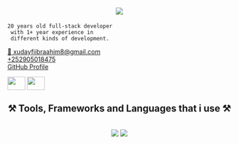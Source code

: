 <p align="center">
<h1 align='center'></h1>
<h1 align="center">
 <img src="https://readme-typing-svg.herokuapp.com/?font=Righteous&size=50&center=true&vCenter=true&width=500&height=70&duration=3000&lines=Hi+There!+👋;+I'm+Hudayfi+Ibraahim!;" />
</h1>
<code align='center'>20 years old full-stack developer
 with 1+ year experience in
 different kinds of development.</code>
</p>
<p>
 <a href='mailto:xudayfiibraahim8@gmail.com'>🔗 xudayfiibraahim8@gmail.com</a> </br>
 <a href='tel:+252905018475'>+252905018475</a> </br>
 <a href='https://github.com/xudayfiIbra'>GitHub Profile</a> </br>
</p>

<p >
<a href="https://instagram.com/caaqil_bl" target="blank"><img align="center" src="https://raw.githubusercontent.com/rahuldkjain/github-profile-readme-generator/master/src/images/icons/Social/instagram.svg" alt="" height="30" width="40" /></a>
<a href="https://www.facebook.com/profile.php?id=100040152761217" target="blank"><img align="center" src="https://raw.githubusercontent.com/rahuldkjain/github-profile-readme-generator/master/src/images/icons/Social/facebook.svg" alt="" height="30" width="40" /></a>


<h2 align="center">⚒️ Tools, Frameworks and Languages that i use ⚒️</h2>
<br/>
<div align="center">
    <img src="https://skillicons.dev/icons?i=python,django,react,typescript,bootstrap,tailwindcss,html,css,vscode,github,figma,git" />
    <img src="https://skillicons.dev/icons?i=javascript,java,mysql,dart,flutter,linux,notion," /><br>
</div>

<br/>

<p align="center"> <img src="https://komarev.com/ghpvc/?username=xudayfiibra&label=Profile%20views&color=0e78b6&style=circle" alt="" /> </p>

<p align="center"> <a href="https://twitter.com/XudayfiBaari" target="blank"><img src="https://img.shields.io/twitter/follow/XudayfiBaari?logo=twitter&style=for-the-badge" alt="" /></a> </p>



<p align="center"> 
<img align="center" src="https://github-readme-stats.vercel.app/api?username=xudayfiibra&show_icons=true&theme=radical" alt="" />
</p>
